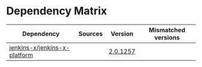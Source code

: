 # Dependency Matrix

Dependency | Sources | Version | Mismatched versions
---------- | ------- | ------- | -------------------
[jenkins-x/jenkins-x-platform](https://github.com/jenkins-x/jenkins-x-platform.git) |  | [2.0.1257](https://github.com/jenkins-x/jenkins-x-platform/releases/tag/v2.0.1257) | 
